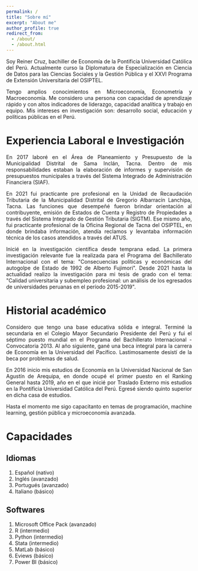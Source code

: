```yaml
---
permalink: /
title: "Sobre mí"
excerpt: "About me"
author_profile: true
redirect_from: 
  - /about/
  - /about.html
---
```

<p align="justify">
Soy Reiner Cruz, bachiller de Economía de la Pontificia Universidad Católica del Perú. Actualmente curso la Diplomatura de Especialización en Ciencia de Datos para las Ciencias Sociales y la Gestión Pública y el XXVI Programa de Extensión Universitaria del OSIPTEL.
</p>
<p align="justify">
Tengo amplios conocimientos en Microeconomía, Econometría y Macroeconomía. Me considero una persona con capacidad de aprendizaje rápido y con altos indicadores de liderazgo, capacidad analítica y trabajo en equipo. Mis intereses en investigación son: desarrollo social, educación y políticas públicas en el Perú.
</p>

Experiencia Laboral e Investigación
======
<p align="justify">
En 2017 laboré en el Área de Planeamiento y Presupuesto de la Municipalidad Distrital de Sama Inclán, Tacna. Dentro de mis responsabilidades estaban la elaboración de informes y supervisión de presupuestos municipales a través del Sistema Integrado de Administración Financiera (SIAF).  
</p>
<p align="justify">
En 2021 fui practicante pre profesional en la Unidad de Recaudación Tributaria de la Municipalidad Distrital de Gregorio Albarracín Lanchipa, Tacna. Las funciones que desempeñé fueron brindar orientación al contribuyente, emisión de Estados de Cuenta y Registro de Propiedades a través del Sistema Integrado de Gestión Tributaria (SIGTM). Ese mismo año, fui practicante profesional de la Oficina Regional de Tacna del OSIPTEL, en donde brindaba información, atendía reclamos y levantaba información técnica de los casos atendidos a través del ATUS.   
</p>
<p align="justify">
Inicié en la investigación científica desde temprana edad. La primera investigación relevante fue la realizada para el Programa del Bachillerato Internacional con el tema: "Consecuencias políticas y económicas del autogolpe de Estado de 1992 de Alberto Fujimori". Desde 2021 hasta la actualidad realizo la investigación para mi tesis de grado con el tema: "Calidad universitaria y subempleo profesional: un análisis de los egresados de universidades peruanas en el período 2015-2019".
</p>

Historial académico
======
<p align="justify">
Considero que tengo una base educativa sólida e integral. Terminé la secundaria en el Colegio Mayor Secundario Presidente del Perú y fui el séptimo puesto mundial en el Programa del Bachillerato Internacional - Convocatoria 2013. Al año siguiente, gané una beca integral para la carrera de Economía en la Universidad del Pacífico. Lastimosamente desistí de la beca por problemas de salud. 
</p>
<p align="justify">
En 2016 inicio mis estudios de Economía en la Universidad Nacional de San Agustín de Arequipa, en donde ocupé el primer puesto en el Ranking General hasta 2019, año en el que inicié por Traslado Externo mis estudios en la Pontificia Universidad Católica del Perú. Egresé siendo quinto superior en dicha casa de estudios.
</p>
<p align="justify">
Hasta el momento me sigo capacitanto en temas de programación, machine learning, gestión pública y microeconomía avanzada. 
</p>

Capacidades
======

Idiomas
------
1. Español (nativo)
1. Inglés (avanzado)
1. Portugués (avanzado)
1. Italiano (básico)

Softwares
------
1. Microsoft Office Pack (avanzado)
1. R (intermedio)
1. Python (intermedio)
1. Stata (intermedio)
1. MatLab (básico)
1. Eviews (básico)
1. Power BI (básico)

